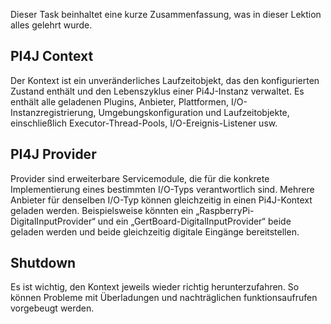 Dieser Task beinhaltet eine kurze Zusammenfassung, was in dieser Lektion alles gelehrt wurde.

## PI4J Context
Der Kontext ist ein unveränderliches Laufzeitobjekt, das den konfigurierten Zustand enthält und den Lebenszyklus einer 
Pi4J-Instanz verwaltet. Es enthält alle geladenen Plugins, Anbieter, Plattformen, I/O-Instanzregistrierung, 
Umgebungskonfiguration und Laufzeitobjekte, einschließlich Executor-Thread-Pools, I/O-Ereignis-Listener usw.

## PI4J Provider
Provider sind erweiterbare Servicemodule, die für die konkrete Implementierung eines bestimmten I/O-Typs verantwortlich 
sind. Mehrere Anbieter für denselben I/O-Typ können gleichzeitig in einen Pi4J-Kontext geladen werden. Beispielsweise 
könnten ein „RaspberryPi-DigitalInputProvider“ und ein „GertBoard-DigitalInputProvider“ beide geladen werden und beide 
gleichzeitig digitale Eingänge bereitstellen.

## Shutdown
Es ist wichtig, den Kontext jeweils wieder richtig herunterzufahren. So können Probleme mit Überladungen und nachträglichen 
funktionsaufrufen vorgebeugt werden.